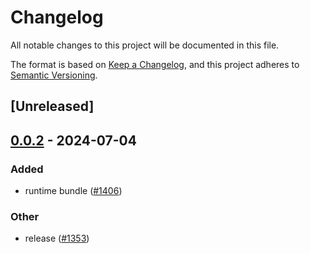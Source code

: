 # Changelog
All notable changes to this project will be documented in this file.

The format is based on [Keep a Changelog](https://keepachangelog.com/en/1.0.0/),
and this project adheres to [Semantic Versioning](https://semver.org/spec/v2.0.0.html).

## [Unreleased]

## [0.0.2](https://github.com/ErKeLost/farm/compare/farmfe_testing-v0.0.1...farmfe_testing-v0.0.2) - 2024-07-04

### Added
- runtime bundle ([#1406](https://github.com/ErKeLost/farm/pull/1406))

### Other
- release ([#1353](https://github.com/ErKeLost/farm/pull/1353))
